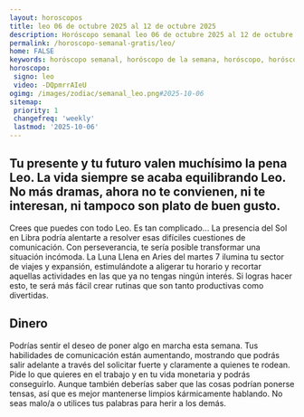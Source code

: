 ```yaml
---
layout: horoscopos
title: leo 06 de octubre 2025 al 12 de octubre 2025 
description: Horóscopo semanal leo 06 de octubre 2025 al 12 de octubre 2025. Tu presente y tu futuro valen muchísimo la pena Leo. La vida siempre se acaba equilibrando Leo. No más dramas, ahora no te convienen, ni te interesan, ni tampoco son plato de buen gusto. 
permalink: /horoscopo-semanal-gratis/leo/
home: FALSE
keywords: horóscopo semanal, horóscopo de la semana, horóscopo, horóscopo gratis,horóscopos, horóscopo esperanza gracia, horoscopos leo la semana, horóscopos gratis, Tarot, Astrologia, Zodíaco, leo, horoscopo gratis, semanal
horoscopo:
 signo: leo
 video: -DQpmrrAIeU
ogimg: /images/zodiac/semanal_leo.png#2025-10-06
sitemap:
 priority: 1
 changefreq: 'weekly'
 lastmod: '2025-10-06'
---
```




## Tu presente y tu futuro valen muchísimo la pena Leo. La vida siempre se acaba equilibrando Leo. No más dramas, ahora no te convienen, ni te interesan, ni tampoco son plato de buen gusto. 

Crees que puedes con todo Leo. 
 Es tan complicado…
La presencia del Sol en Libra podría alentarte a resolver esas difíciles cuestiones de comunicación. Con perseverancia, te sería posible transformar una situación incómoda. La Luna Llena en Aries del martes 7 ilumina tu sector de viajes y expansión, estimulándote a aligerar tu horario y recortar aquellas actividades en las que ya no tengas ningún interés. Si logras hacer esto, te será más fácil crear rutinas que son tanto productivas como divertidas.

## Dinero

Podrías sentir el deseo de poner algo en marcha esta semana. Tus habilidades de comunicación están aumentando, mostrando que podrás salir adelante a través del solicitar fuerte y claramente a quienes te rodean. Pide lo que quieres en el trabajo y en tu vida monetaria y podrás conseguirlo. Aunque también deberías saber que las cosas podrían ponerse tensas, así que es mejor mantenerse limpios kármicamente hablando. No seas malo/a o utilices tus palabras para herir a los demás.